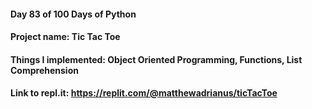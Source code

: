 #### Day 83 of 100 Days of Python
#### Project name: Tic Tac Toe
#### Things I implemented: Object Oriented Programming, Functions, List Comprehension

#### Link to repl.it: https://replit.com/@matthewadrianus/ticTacToe